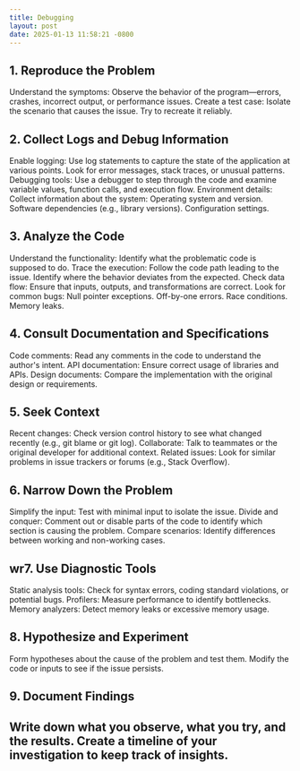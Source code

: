 ```yaml
---
title: Debugging
layout: post
date: 2025-01-13 11:58:21 -0800
---
```


## 1. Reproduce the Problem
   Understand the symptoms: Observe the behavior of the program—errors, crashes, incorrect output, or performance issues.
   Create a test case: Isolate the scenario that causes the issue. Try to recreate it reliably.
## 2. Collect Logs and Debug Information
   Enable logging: Use log statements to capture the state of the application at various points. Look for error messages, stack traces, or unusual patterns.
   Debugging tools: Use a debugger to step through the code and examine variable values, function calls, and execution flow.
   Environment details: Collect information about the system:
   Operating system and version.
   Software dependencies (e.g., library versions).
   Configuration settings.
## 3. Analyze the Code
   Understand the functionality: Identify what the problematic code is supposed to do.
   Trace the execution:
   Follow the code path leading to the issue.
   Identify where the behavior deviates from the expected.
   Check data flow: Ensure that inputs, outputs, and transformations are correct.
   Look for common bugs:
   Null pointer exceptions.
   Off-by-one errors.
   Race conditions.
   Memory leaks.
## 4. Consult Documentation and Specifications
   Code comments: Read any comments in the code to understand the author's intent.
   API documentation: Ensure correct usage of libraries and APIs.
   Design documents: Compare the implementation with the original design or requirements.
## 5. Seek Context
   Recent changes: Check version control history to see what changed recently (e.g., git blame or git log).
   Collaborate: Talk to teammates or the original developer for additional context.
   Related issues: Look for similar problems in issue trackers or forums (e.g., Stack Overflow).
## 6. Narrow Down the Problem
   Simplify the input: Test with minimal input to isolate the issue.
   Divide and conquer: Comment out or disable parts of the code to identify which section is causing the problem.
   Compare scenarios: Identify differences between working and non-working cases.
## wr7. Use Diagnostic Tools
   Static analysis tools: Check for syntax errors, coding standard violations, or potential bugs.
   Profilers: Measure performance to identify bottlenecks.
   Memory analyzers: Detect memory leaks or excessive memory usage.
## 8. Hypothesize and Experiment
   Form hypotheses about the cause of the problem and test them.
   Modify the code or inputs to see if the issue persists.
## 9. Document Findings
   Write down what you observe, what you try, and the results.
   Create a timeline of your investigation to keep track of insights.
---